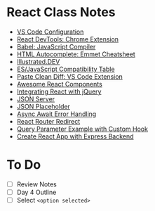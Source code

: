 # React Class Notes

- [VS Code Configuration](./VisualStudioCodeSetup.md)
- [React DevTools: Chrome Extension](https://chrome.google.com/webstore/detail/react-developer-tools/fmkadmapgofadopljbjfkapdkoienihi?hl=en)
- [Babel: JavaScript Compiler](https://babeljs.io/)
- [HTML Autocomplete: Emmet Cheatsheet](https://docs.emmet.io/cheat-sheet/)
- [Illustrated.DEV](https://illustrated.dev/)
- [ES/JavaScript Compatibility Table](https://kangax.github.io/compat-table/es6/)
- [Paste Clean Diff: VS Code Extension](https://marketplace.visualstudio.com/items?itemName=sivasubramanyam.paste-clean-diff)
- [Awesome React Components](https://github.com/brillout/awesome-react-components)
- [Integrating React with jQuery](https://reactjs.org/docs/integrating-with-other-libraries.html)
- [JSON Server](https://github.com/typicode/json-server)
- [JSON Placeholder](https://jsonplaceholder.typicode.com/)
- [Async Await Error Handling](https://javascript.info/async-await#error-handling)
- [React Router Redirect](https://reacttraining.com/react-router/web/api/Redirect/from-string)
- [Query Parameter Example with Custom Hook](https://reacttraining.com/react-router/web/example/query-parameters)
- [Create React App with Express Backend](https://daveceddia.com/create-react-app-express-backend/)

# To Do

- [ ] Review Notes
- [ ] Day 4 Outline
- [ ] Select `<option selected>`
